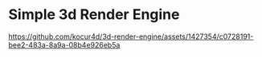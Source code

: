 # Simple 3d Render Engine

https://github.com/kocur4d/3d-render-engine/assets/1427354/c0728191-bee2-483a-8a9a-08b4e926eb5a


